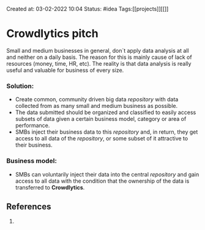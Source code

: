 Created at: 03-02-2022 10:04
Status: #idea
Tags:[[projects]][[]]

# Crowdlytics pitch
Small and medium businesses in general, don´t apply data analysis at all and neither on a daily basis. The reason for this is mainly cause of lack of resources (money, time, HR, etc).
The reality is that data analysis is really useful and valuable for business of every size.

### Solution:
- Create common, community driven big data  _repository_ with data collected from as many small and medium business as possible.
- The data submitted should be organized and classified to easily access subsets of data given a certain business model, category or area of performance.
- SMBs inject their business data to this _repository_ and, in return, they get access to all data of the _repository_, or some subset of it attractive to their business.

### Business model:
- SMBs can voluntarily inject their data into the central _repository_ and gain access to all data with the condition that the ownership of the data is transferred to __Crowdlytics__.

## References
1.
